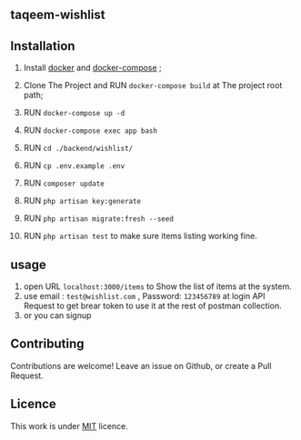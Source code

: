 ## taqeem-wishlist

## Installation

1. Install [docker](https://docs.docker.com/engine/installation/) and [docker-compose](https://docs.docker.com/compose/install/) ;

2. Clone The Project and RUN `docker-compose build` at The project root path;

3. RUN `docker-compose up -d`

4. RUN `docker-compose exec app bash`

5. RUN `cd ./backend/wishlist/`

6. RUN `cp .env.example .env`

7. RUN `composer update`

8. RUN `php artisan key:generate`

9. RUN `php artisan migrate:fresh --seed`

10. RUN `php artisan test` to make sure items listing working fine.

## usage

1. open URL `localhost:3000/items` to Show the list of items at the system.
2. use email : `test@wishlist.com` , Password: `123456789` at login API Request to get brear token to use it at the rest of postman collection.
3. or you can signup

## Contributing

Contributions are welcome!
Leave an issue on Github, or create a Pull Request.

## Licence

This work is under [MIT](LICENCE) licence.
